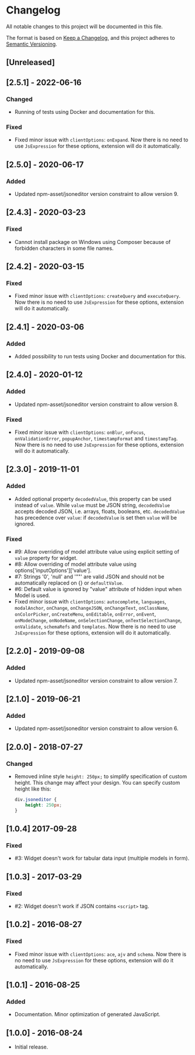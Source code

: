 # Changelog

All notable changes to this project will be documented in this file.

The format is based on [Keep a Changelog](https://keepachangelog.com/en/1.0.0/),
and this project adheres to [Semantic Versioning](https://semver.org/spec/v2.0.0.html).

## [Unreleased]

## [2.5.1] - 2022-06-16

### Changed

- Running of tests using Docker and documentation for this.

### Fixed

- Fixed minor issue with `clientOptions`: `onExpand`.
  Now there is no need to use `JsExpression` for these options, extension will do it automatically.

## [2.5.0] - 2020-06-17

### Added

- Updated npm-asset/jsoneditor version constraint to allow version 9.

## [2.4.3] - 2020-03-23

### Fixed

- Cannot install package on Windows using Composer because of forbidden characters in some file names.

## [2.4.2] - 2020-03-15

### Fixed

- Fixed minor issue with `clientOptions`: `createQuery` and `executeQuery`.
  Now there is no need to use `JsExpression` for these options, extension will do it automatically.

## [2.4.1] - 2020-03-06

### Added

- Added possibility to run tests using Docker and documentation for this.

## [2.4.0] - 2020-01-12

### Added

- Updated npm-asset/jsoneditor version constraint to allow version 8.

### Fixed

- Fixed minor issue with `clientOptions`: `onBlur`, `onFocus`, `onValidationError`, `popupAnchor`,
  `timestampFormat` and `timestampTag`.
  Now there is no need to use `JsExpression` for these options, extension will do it automatically.

## [2.3.0] - 2019-11-01

### Added

- Added optional property `decodedValue`, this property can be used instead of `value`.
  While `value` must be JSON string, `decodedValue` accepts decoded JSON, i.e. arrays, floats, booleans, etc.
  `decodedValue` has precedence over `value`: if `decodedValue` is set then `value` will be ignored.

### Fixed

- \#9: Allow overriding of model attribute value using explicit setting of `value` property for widget.
- \#8: Allow overriding of model attribute value using options['inputOptions']['value'].
- \#7: Strings '0', 'null' and '""' are valid JSON and should not be automatically replaced on {} or `defaultValue`.
- \#6: Default value is ignored by "value" attribute of hidden input when Model is used.
- Fixed minor issue with `clientOptions`: `autocomplete`, `languages`, `modalAnchor`, `onChange`, `onChangeJSON`,
  `onChangeText`, `onClassName`, `onColorPicker`, `onCreateMenu`, `onEditable`, `onError`, `onEvent`, `onModeChange`,
  `onNodeName`, `onSelectionChange`, `onTextSelectionChange`, `onValidate`, `schemaRefs` and `templates`.
  Now there is no need to use `JsExpression` for these options, extension will do it automatically.

## [2.2.0] - 2019-09-08

### Added

- Updated npm-asset/jsoneditor version constraint to allow version 7.

## [2.1.0] - 2019-06-21

### Added

- Updated npm-asset/jsoneditor version constraint to allow version 6.

## [2.0.0] - 2018-07-27

### Changed

- Removed inline style `height: 250px;` to simplify specification of custom height.
  This change may affect your design. You can specify custom height like this:

  ```css
  div.jsoneditor {
      height: 250px;
  }
  ```

## [1.0.4] 2017-09-28

### Fixed

- \#3: Widget doesn't work for tabular data input (multiple models in form).

## [1.0.3] - 2017-03-29

### Fixed

- \#2: Widget doesn't work if JSON contains `<script>` tag.

## [1.0.2] - 2016-08-27

### Fixed

- Fixed minor issue with `clientOptions`: `ace`, `ajv` and `schema`.
  Now there is no need to use `JsExpression` for these options, extension will do it automatically.

## [1.0.1] - 2016-08-25

### Added

- Documentation. Minor optimization of generated JavaScript.

## [1.0.0] - 2016-08-24

- Initial release.
